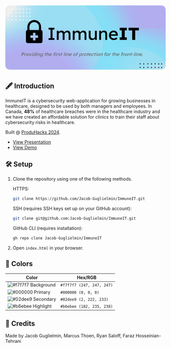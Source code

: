 <h1 align="center">
  <img src="https://raw.githubusercontent.com/Jacob-Guglielmin/ImmuneIT/master/rounded-banner.png">
</h1>

## 🖋️ Introduction
ImmuneIT is a cybersecurity web-application for growing businesses in healthcare, designed to be used by both managers and employees. In Canada, **48%** of healthcare breaches were in the healthcare industry and we have created an affordable solution for clinics to train their staff about cybersecurity risks in healthcare.

Built @ <a href="https://www.ubcbiztech.com/">ProduHacks 2024</a>.

- <a href="https://docs.google.com/presentation/d/1-n3TxJ4DZhrRjitv1J1P5_ZW9XMXZCaXeIF2ptuVyGc/edit?usp=sharing">View Presentation</a>
- <a href="https://drive.google.com/file/d/146ics9jRO83E1MyJdl26ShSZYulvfqhN/view?usp=sharing">View Demo</a>

## 🛠 Setup

1. Clone the repository using one of the following methods. 

    HTTPS:
     ```bash
     git clone https://github.com/Jacob-Guglielmin/ImmuneIT.git
     ```

   SSH (requires SSH keys set up on your GitHub account):
     ```bash
     git clone git@github.com:Jacob-Guglielmin/ImmuneIT.git
     ```

   GitHub CLI (requires installation):
     ```bash
     gh repo clone Jacob-Guglielmin/ImmuneIT
     ```

2. Open `index.html` in your browser. 

## 🎨 Colors

| Color                                                                   | Hex/RGB                   |
| ----------------------------------------------------------------------- | ------------------------- |
| ![#f7f7f7](https://placehold.co/15x15/f7f7f7/f7f7f7.png) Background     | `#f7f7f7 (247, 247, 247)` |
| ![#000000](https://placehold.co/15x15/000000/000000.png) Primary        | `#000000 (0, 0, 0)`       |
| ![#02dee9](https://placehold.co/15x15/02dee9/02dee9.png) Secondary      | `#02dee9 (2, 222, 233)`   |
| ![#b6ebee](https://placehold.co/15x15/b6ebee/b6ebee.png) Highlight      | `#b6ebee (182, 235, 238)` |

## 📖 Credits
Made by Jacob Guglielmin, Marcus Thoen, Ryan Saloff, Faraz Hosseinian-Tehrani
